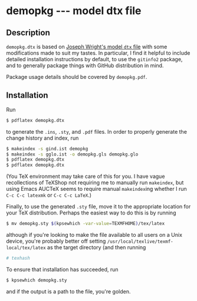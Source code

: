 # demopkg --- model dtx file

## Description
`demopkg.dtx` is based on [Joseph Wright's model `dtx`
file](http://www.texdev.net/2009/10/06/a-model-dtx-file/) with some
modifications made to suit my tastes. In particular, I find it helpful to
include detailed installation instructions by default, to use the `gitinfo2`
package, and to generally package things with GitHub distribution in mind.

Package usage details should be covered by `demopkg.pdf`.

## Installation
Run

```bash
$ pdflatex demopkg.dtx
```

to generate the `.ins`, `.sty`, and `.pdf` files. In order to properly generate
the change history and index, run

```bash
$ makeindex -s gind.ist demopkg
$ makeindex -s gglo.ist -o demopkg.gls demopkg.glo
$ pdflatex demopkg.dtx
$ pdflatex demopkg.dtx
```

(You TeX environment may take care of this for you. I have vague recollections
of TeXShop not requiring me to manually run `makeindex`, but using Emacs AUCTeX
seems to require manual `makeindex`ing whether I run `C-c C-c latexmk` or `C-c
C-c LaTeX`.)

Finally, to use the generated `.sty` file, move it to the appropriate location
for your TeX distribution. Perhaps the easiest way to do this is by running

```bash
$ mv demopkg.sty $(kpsewhich -var-value=TEXMFHOME)/tex/latex
```

although if you're looking to make the file available to all users on a Unix
device, you're probably better off setting
`/usr/local/texlive/texmf-local/tex/latex` as the target directory (and then
running

```bash
# texhash
```

To ensure that installation has succeeded, run

```bash
$ kpsewhich demopkg.sty
```

and if the output is a path to the file, you're golden.
